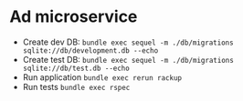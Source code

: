# Ad microservice

- Create dev DB: `bundle exec sequel -m ./db/migrations sqlite://db/development.db --echo`
- Create test DB: `bundle exec sequel -m ./db/migrations sqlite://db/test.db --echo`
- Run application `bundle exec rerun rackup`
- Run tests `bundle exec rspec`
